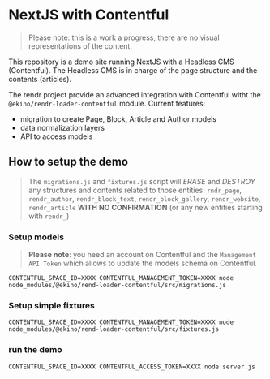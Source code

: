 # NextJS with Contentful

> Please note: this is a work a progress, there are no visual representations of the content.

This repository is a demo site running NextJS with a Headless CMS (Contentful). The Headless CMS is in charge of the page structure and the contents (articles).

The rendr project provide an advanced integration with Contentful witht the `@ekino/rendr-loader-contentful` module. Current features:

 - migration to create Page, Block, Article and Author models
 - data normalization layers 
 - API to access models

## How to setup the demo

>The `migrations.js` and `fixtures.js` script will *ERASE* and *DESTROY* any structures and contents related to those entities: `rndr_page`, `rendr_author`, `rendr_block_text`, `rendr_block_gallery`, `rendr_website`, `rendr_article` **WITH NO CONFIRMATION** (or any new entities starting with `rendr_`) 

### Setup models

> **Please note**: you need an account on Contentful and the `Management API Token` which allows to update the models schema on Contentful.

    CONTENTFUL_SPACE_ID=XXXX CONTENTFUL_MANAGEMENT_TOKEN=XXXX node node_modules/@ekino/rend-loader-contentful/src/migrations.js 

### Setup simple fixtures

    CONTENTFUL_SPACE_ID=XXXX CONTENTFUL_MANAGEMENT_TOKEN=XXXX node node_modules/@ekino/rend-loader-contentful/src/fixtures.js 

### run the demo

    CONTENTFUL_SPACE_ID=XXXX CONTENTFUL_ACCESS_TOKEN=XXXX node server.js